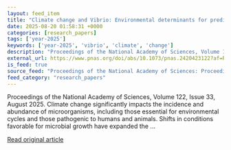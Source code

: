 ```yaml
---
layout: feed_item
title: "Climate change and Vibrio: Environmental determinants for predictive risk assessment"
date: 2025-08-20 01:58:31 +0000
categories: [research_papers]
tags: ['year-2025']
keywords: ['year-2025', 'vibrio', 'climate', 'change']
description: "Proceedings of the National Academy of Sciences, Volume 122, Issue 33, August 2025"
external_url: https://www.pnas.org/doi/abs/10.1073/pnas.2420423122?af=R
is_feed: true
source_feed: "Proceedings of the National Academy of Sciences: Proceedings of the National Academy of Sciences: Table of Contents"
feed_category: "research_papers"
---
```


Proceedings of the National Academy of Sciences, Volume 122, Issue 33, August 2025. Climate change significantly impacts the incidence and abundance of microorganisms, including those essential for environmental cycles and those pathogenic to humans and animals. Shifts in conditions favorable for microbial growth have expanded the ...

[Read original article](https://www.pnas.org/doi/abs/10.1073/pnas.2420423122?af=R)

